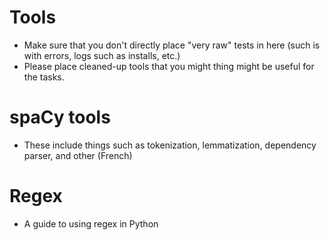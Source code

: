 # Tools 

- Make sure that you don't directly place "very raw" tests in here (such is with errors, logs such as installs, etc.)
- Please place cleaned-up tools that you might thing might be useful for the tasks. 

# spaCy tools 

- These include things such as tokenization, lemmatization, dependency parser, and other (French) 

# Regex 

- A guide to using regex in Python
